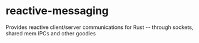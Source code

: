 # reactive-messaging
Provides reactive client/server communications for Rust -- through sockets, shared mem IPCs and other goodies
